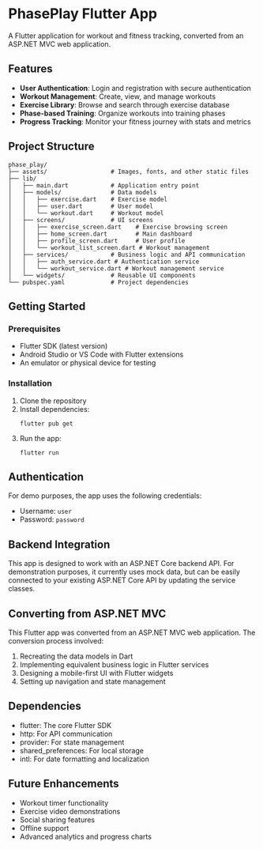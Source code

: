 # PhasePlay Flutter App

A Flutter application for workout and fitness tracking, converted from an ASP.NET MVC web application.

## Features

- **User Authentication**: Login and registration with secure authentication
- **Workout Management**: Create, view, and manage workouts
- **Exercise Library**: Browse and search through exercise database
- **Phase-based Training**: Organize workouts into training phases
- **Progress Tracking**: Monitor your fitness journey with stats and metrics

## Project Structure

```
phase_play/
├── assets/                  # Images, fonts, and other static files
├── lib/
│   ├── main.dart            # Application entry point
│   ├── models/              # Data models
│   │   ├── exercise.dart    # Exercise model
│   │   ├── user.dart        # User model
│   │   └── workout.dart     # Workout model
│   ├── screens/             # UI screens
│   │   ├── exercise_screen.dart    # Exercise browsing screen
│   │   ├── home_screen.dart        # Main dashboard
│   │   ├── profile_screen.dart     # User profile
│   │   └── workout_list_screen.dart # Workout management
│   ├── services/            # Business logic and API communication
│   │   ├── auth_service.dart # Authentication service
│   │   └── workout_service.dart # Workout management service
│   └── widgets/             # Reusable UI components
└── pubspec.yaml             # Project dependencies
```

## Getting Started

### Prerequisites

- Flutter SDK (latest version)
- Android Studio or VS Code with Flutter extensions
- An emulator or physical device for testing

### Installation

1. Clone the repository
2. Install dependencies:
   ```
   flutter pub get
   ```
3. Run the app:
   ```
   flutter run
   ```

## Authentication

For demo purposes, the app uses the following credentials:
- Username: `user`
- Password: `password`

## Backend Integration

This app is designed to work with an ASP.NET Core backend API. For demonstration purposes, it currently uses mock data, but can be easily connected to your existing ASP.NET Core API by updating the service classes.

## Converting from ASP.NET MVC

This Flutter app was converted from an ASP.NET MVC web application. The conversion process involved:

1. Recreating the data models in Dart
2. Implementing equivalent business logic in Flutter services
3. Designing a mobile-first UI with Flutter widgets
4. Setting up navigation and state management

## Dependencies

- flutter: The core Flutter SDK
- http: For API communication
- provider: For state management
- shared_preferences: For local storage
- intl: For date formatting and localization

## Future Enhancements

- Workout timer functionality
- Exercise video demonstrations
- Social sharing features
- Offline support
- Advanced analytics and progress charts
